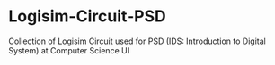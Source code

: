 # Logisim-Circuit-PSD
Collection of Logisim Circuit used for PSD (IDS: Introduction to Digital System) at Computer Science UI
